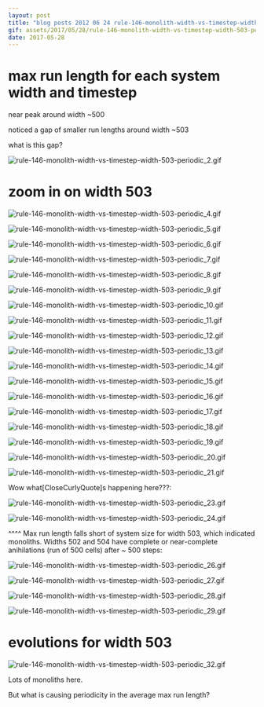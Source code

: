 ```yaml
---
layout: post
title: "blog posts 2012 06 24 rule-146-monolith-width-vs-timestep-width-503-periodic.nb"
gif: assets/2017/05/28/rule-146-monolith-width-vs-timestep-width-503-periodic-500px/rule-146-monolith-width-vs-timestep-width-503-periodic_12.gif
date: 2017-05-28
---
```


# max run length for each system width and timestep

near peak around width ~500

noticed a gap of smaller run lengths around width ~503

what is this gap?

![rule-146-monolith-width-vs-timestep-width-503-periodic_2.gif](../../../assets/2017/05/28/rule-146-monolith-width-vs-timestep-width-503-periodic-500px/rule-146-monolith-width-vs-timestep-width-503-periodic_2.gif)

# zoom in on width 503

![rule-146-monolith-width-vs-timestep-width-503-periodic_4.gif](../../../assets/2017/05/28/rule-146-monolith-width-vs-timestep-width-503-periodic-500px/rule-146-monolith-width-vs-timestep-width-503-periodic_4.gif)

![rule-146-monolith-width-vs-timestep-width-503-periodic_5.gif](../../../assets/2017/05/28/rule-146-monolith-width-vs-timestep-width-503-periodic-500px/rule-146-monolith-width-vs-timestep-width-503-periodic_5.gif)

![rule-146-monolith-width-vs-timestep-width-503-periodic_6.gif](../../../assets/2017/05/28/rule-146-monolith-width-vs-timestep-width-503-periodic-500px/rule-146-monolith-width-vs-timestep-width-503-periodic_6.gif)

![rule-146-monolith-width-vs-timestep-width-503-periodic_7.gif](../../../assets/2017/05/28/rule-146-monolith-width-vs-timestep-width-503-periodic-500px/rule-146-monolith-width-vs-timestep-width-503-periodic_7.gif)

![rule-146-monolith-width-vs-timestep-width-503-periodic_8.gif](../../../assets/2017/05/28/rule-146-monolith-width-vs-timestep-width-503-periodic-500px/rule-146-monolith-width-vs-timestep-width-503-periodic_8.gif)

![rule-146-monolith-width-vs-timestep-width-503-periodic_9.gif](../../../assets/2017/05/28/rule-146-monolith-width-vs-timestep-width-503-periodic-500px/rule-146-monolith-width-vs-timestep-width-503-periodic_9.gif)

![rule-146-monolith-width-vs-timestep-width-503-periodic_10.gif](../../../assets/2017/05/28/rule-146-monolith-width-vs-timestep-width-503-periodic-500px/rule-146-monolith-width-vs-timestep-width-503-periodic_10.gif)

![rule-146-monolith-width-vs-timestep-width-503-periodic_11.gif](../../../assets/2017/05/28/rule-146-monolith-width-vs-timestep-width-503-periodic-500px/rule-146-monolith-width-vs-timestep-width-503-periodic_11.gif)

![rule-146-monolith-width-vs-timestep-width-503-periodic_12.gif](../../../assets/2017/05/28/rule-146-monolith-width-vs-timestep-width-503-periodic-500px/rule-146-monolith-width-vs-timestep-width-503-periodic_12.gif)

![rule-146-monolith-width-vs-timestep-width-503-periodic_13.gif](../../../assets/2017/05/28/rule-146-monolith-width-vs-timestep-width-503-periodic-500px/rule-146-monolith-width-vs-timestep-width-503-periodic_13.gif)

![rule-146-monolith-width-vs-timestep-width-503-periodic_14.gif](../../../assets/2017/05/28/rule-146-monolith-width-vs-timestep-width-503-periodic-500px/rule-146-monolith-width-vs-timestep-width-503-periodic_14.gif)

![rule-146-monolith-width-vs-timestep-width-503-periodic_15.gif](../../../assets/2017/05/28/rule-146-monolith-width-vs-timestep-width-503-periodic-500px/rule-146-monolith-width-vs-timestep-width-503-periodic_15.gif)

![rule-146-monolith-width-vs-timestep-width-503-periodic_16.gif](../../../assets/2017/05/28/rule-146-monolith-width-vs-timestep-width-503-periodic-500px/rule-146-monolith-width-vs-timestep-width-503-periodic_16.gif)

![rule-146-monolith-width-vs-timestep-width-503-periodic_17.gif](../../../assets/2017/05/28/rule-146-monolith-width-vs-timestep-width-503-periodic-500px/rule-146-monolith-width-vs-timestep-width-503-periodic_17.gif)

![rule-146-monolith-width-vs-timestep-width-503-periodic_18.gif](../../../assets/2017/05/28/rule-146-monolith-width-vs-timestep-width-503-periodic-500px/rule-146-monolith-width-vs-timestep-width-503-periodic_18.gif)

![rule-146-monolith-width-vs-timestep-width-503-periodic_19.gif](../../../assets/2017/05/28/rule-146-monolith-width-vs-timestep-width-503-periodic-500px/rule-146-monolith-width-vs-timestep-width-503-periodic_19.gif)

![rule-146-monolith-width-vs-timestep-width-503-periodic_20.gif](../../../assets/2017/05/28/rule-146-monolith-width-vs-timestep-width-503-periodic-500px/rule-146-monolith-width-vs-timestep-width-503-periodic_20.gif)

![rule-146-monolith-width-vs-timestep-width-503-periodic_21.gif](../../../assets/2017/05/28/rule-146-monolith-width-vs-timestep-width-503-periodic-500px/rule-146-monolith-width-vs-timestep-width-503-periodic_21.gif)

Wow what\[CloseCurlyQuote]s happening here???:

![rule-146-monolith-width-vs-timestep-width-503-periodic_23.gif](../../../assets/2017/05/28/rule-146-monolith-width-vs-timestep-width-503-periodic-500px/rule-146-monolith-width-vs-timestep-width-503-periodic_23.gif)

![rule-146-monolith-width-vs-timestep-width-503-periodic_24.gif](../../../assets/2017/05/28/rule-146-monolith-width-vs-timestep-width-503-periodic-500px/rule-146-monolith-width-vs-timestep-width-503-periodic_24.gif)

^^^^ Max run length falls short of system size for width 503, which indicated monoliths.  Widths 502 and 504 have complete or near-complete anihilations (run of 500 cells) after ~ 500 steps:

![rule-146-monolith-width-vs-timestep-width-503-periodic_26.gif](../../../assets/2017/05/28/rule-146-monolith-width-vs-timestep-width-503-periodic-500px/rule-146-monolith-width-vs-timestep-width-503-periodic_26.gif)

![rule-146-monolith-width-vs-timestep-width-503-periodic_27.gif](../../../assets/2017/05/28/rule-146-monolith-width-vs-timestep-width-503-periodic-500px/rule-146-monolith-width-vs-timestep-width-503-periodic_27.gif)

![rule-146-monolith-width-vs-timestep-width-503-periodic_28.gif](../../../assets/2017/05/28/rule-146-monolith-width-vs-timestep-width-503-periodic-500px/rule-146-monolith-width-vs-timestep-width-503-periodic_28.gif)

![rule-146-monolith-width-vs-timestep-width-503-periodic_29.gif](../../../assets/2017/05/28/rule-146-monolith-width-vs-timestep-width-503-periodic-500px/rule-146-monolith-width-vs-timestep-width-503-periodic_29.gif)

# evolutions for width 503

![rule-146-monolith-width-vs-timestep-width-503-periodic_32.gif](../../../assets/2017/05/28/rule-146-monolith-width-vs-timestep-width-503-periodic-500px/rule-146-monolith-width-vs-timestep-width-503-periodic_32.gif)

Lots of monoliths here.

But what is causing periodicity in the average max run length?

